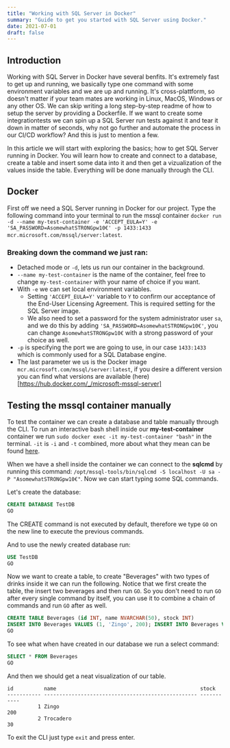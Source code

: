 ```yaml
---
title: "Working with SQL Server in Docker"
summary: "Guide to get you started with SQL Server using Docker."
date: 2021-07-01
draft: false
---
```


## Introduction
Working with SQL Server in Docker have several benfits. It's extremely fast to get up and running, we basically type one command with some environment variables and we are up and running. It's cross-plattform, so doesn't matter if your team mates are working in Linux, MacOS, Windows or any other OS. We can skip writing a long step-by-step readme of how to setup the server by providing a Dockerfile. If we want to create some integrationtests we can spin up a SQL Server run tests against it and tear it down in matter of seconds, why not go further and automate the process in our CI/CD workflow? And this is just to mention a few.

In this article we will start with exploring the basics; how to get SQL Server running in Docker. You will learn how to create and connect to a database, create a table and insert some data into it and then get a vizualization of the values inside the table. Everything will be done manually through the CLI.

## Docker
First off we need a SQL Server running in Docker for our project. Type the following command into your terminal to run the mssql container `docker run -d --name my-test-container -e 'ACCEPT_EULA=Y' -e 'SA_PASSWORD=AsomewhatSTRONGpw10€' -p 1433:1433 mcr.microsoft.com/mssql/server:latest`.

### Breaking down the command we just ran:
* Detached mode or `-d`, lets us run our container in the background. 
* `--name my-test-container` is the name of the container, feel free to change `my-test-container` with your name of choice if you want.
* With `-e` we can set local environment variables. 
    * Setting `'ACCEPT_EULA=Y'` variable to `Y` to confirm our acceptance of the End-User Licensing Agreement. This is required setting for the SQL Server image.
    * We also need to set a password for the system administrator user `sa`, and we do this by adding `'SA_PASSWORD=AsomewhatSTRONGpw10€'`, you can change `AsomewhatSTRONGpw10€` with a strong password of your choice as well. 
* `-p` is specifying the port we are going to use, in our case `1433:1433` which is commonly used for a SQL Database engine.
* The last parameter we us is the Docker image `mcr.microsoft.com/mssql/server:latest`, if you desire a different version you can find what versions are available (here)[https://hub.docker.com/_/microsoft-mssql-server]

## Testing the mssql container manually
To test the container we can create a database and table manually through the CLI. To run an interactive bash shell inside our **my-test-container** container we run `sudo docker exec -it my-test-container "bash"` in the terminal. `-it` is `-i` and `-t` combined, more about what they mean can be found [here](https://docs.docker.com/engine/reference/commandline/exec/).

When we have a shell inside the container we can connect to the **sqlcmd** by running this command: `/opt/mssql-tools/bin/sqlcmd -S localhost -U sa -P "AsomewhatSTRONGpw10€"`. Now we can start typing some SQL commands.

Let's create the database:
```sql
CREATE DATABASE TestDB
GO
```
The CREATE command is not executed by default, therefore we type `GO` on the new line to execute the previous commands.

And to use the newly created database run:
```sql
USE TestDB
GO
```

Now we want to create a table, to create "Beverages" with two types of drinks inside it we can run the following. Notice that we first create the table, the insert two beverages and then run `GO`. So you don't need to run `GO` after every single command by itself, you can use it to combine a chain of commands and run `GO` after as well.
```sql
CREATE TABLE Beverages (id INT, name NVARCHAR(50), stock INT)
INSERT INTO Beverages VALUES (1, 'Zingo', 200); INSERT INTO Beverages VALUES (2, 'Trocadero', 30)
GO
```

To see what when have created in our database we run a select command:
```sql
SELECT * FROM Beverages
GO
```

And then we should get a neat visualization of our table.
```
id          name                                               stock
----------- -------------------------------------------------- -----------
          1 Zingo                                                      200
          2 Trocadero                                                   30
```

To exit the CLI just type `exit` and press enter.